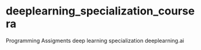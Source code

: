 # deeplearning_specialization_coursera
Programming Assigments deep learning specialization deeplearning.ai
